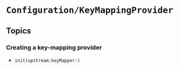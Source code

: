 # ``Configuration/KeyMappingProvider``

## Topics

### Creating a key-mapping provider

- ``init(upstream:keyMapper:)``
